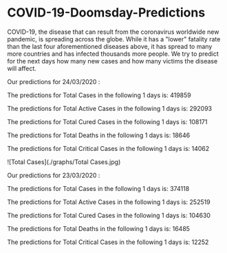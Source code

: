 # COVID-19-Doomsday-Predictions
COVID-19, the disease that can result from the coronavirus worldwide new pandemic, is spreading across the globe. While it has a "lower" fatality rate than the last four aforementioned diseases above, it has spread to many more countries and has infected thousands more people. We try to predict for the next days how many new cases and how many victims the disease will affect.



Our predictions for 24/03/2020 : 

The predictions for Total Cases in the following 1 days is:
419859

The predictions for Total Active Cases in the following 1 days is:
292093

The predictions for Total Cured Cases in the following 1 days is:
108171

The predictions for Total Deaths in the following 1 days is:
18646

The predictions for Total Critical Cases in the following 1 days is:
14062

![Total Cases](./graphs/Total Cases.jpg)

Our predictions for 23/03/2020 : 

The predictions for Total Cases in the following 1 days is:
374118

The predictions for Total Active Cases in the following 1 days is:
252519

The predictions for Total Cured Cases in the following 1 days is:
104630

The predictions for Total Deaths in the following 1 days is:
16485

The predictions for Total Critical Cases in the following 1 days is:
12252
